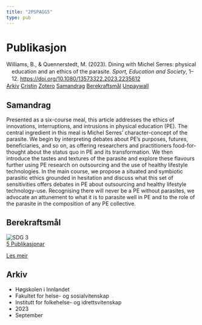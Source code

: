```yaml
---
title: "2PSPAGG5"
type: pub
---
```

<h1>Publikasjon</h1>
<article id="csl-bib-container-2PSPAGG5" class="csl-bib-container">
  <div class="csl-bib-body" style="line-height: 1.35; padding-left: 1em; text-indent:-1em;">
  <div class="csl-entry">Williams, B., &amp; Quennerstedt, M. (2023). Dining with Michel Serres: physical education and an ethics of the parasite. <i>Sport, Education and Society</i>, 1&#x2013;12. <a href="https://doi.org/10.1080/13573322.2023.2235612">https://doi.org/10.1080/13573322.2023.2235612</a></div>
</div>
  <div class="csl-bib-buttons">
    <a href="#taxonomy-article-2PSPAGG5" class="csl-bib-button">Arkiv</a>
    <a href="https://app.cristin.no/results/show.jsf?id=2172484" alt="Cristin URL" class="csl-bib-button">Cristin</a>
    <a href="http://zotero.org/groups/5402882/items/2PSPAGG5" alt="Zotero URL" class="csl-bib-button">Zotero</a>
    <a href="#abstract-article-2PSPAGG5" class="csl-bib-button">Samandrag</a>
    <a href="#sdg-article-2PSPAGG5" class="csl-bib-button">Berekraftsmål</a>
    <a href="https://www.tandfonline.com/doi/pdf/10.1080/13573322.2023.2235612?needAccess=true&amp;role=button" class="csl-bib-button">Unpaywall</a>
  </div>
  <div id="csl-bib-meta-container-2PSPAGG5"></div>
</article>
<div id="csl-bib-meta-2PSPAGG5" class="csl-bib-meta">
  <article id="abstract-article-2PSPAGG5" class="abstract-article">
    <h1>Samandrag</h1>
    Presented as a six-course meal, this article addresses the ethics of innovations, interruptions, and intrusions in physical education (PE). The central ingredient in this meal is Michel Serres’ character-concept of the parasite. We begin by interpreting debates about PE’s purposes, futures, beneficiaries, and so on, as offering researchers and practitioners food-for-thought about the status quo in PE and its transformation. We then introduce the tastes and textures of the parasite and explore these flavours further using PE research on outsourcing and the use of healthy lifestyle technologies. In the main course, we propose a situated and symbiotic parasitic ethics grounded in hesitation and discuss what this set of sensitivities offers debates in PE about outsourcing and healthy lifestyle technology-use. Recognising there will never be a PE without parasites, we advocate an attunement to what it is to parasite well in PE and to the role of the parasite in the composition of any PE collective.
  </article>
  <article id="sdg-article-2PSPAGG5" class="sdg-article">
    <h1>Berekraftsmål</h1>
    <div class="sdg-container"><div id="sdg3" class="sdg"> <img src="{{< params subfolder >}}images/sdg/sdg03_no.png" class="image" alt="SDG 3"> <div class="sdg-overlay"> <a href="{{< params subfolder >}}no/archive/?sdg=3#archive" class="sdg-publication-count"><span>5</span> Publikasjonar</a> <p><a href="NA" class="sdg-read-more">Les meir</a></p> </div> </div></div>
  </article>
  <article id="taxonomy-article-2PSPAGG5" class="taxonomy-article">
    <h1>Arkiv</h1>
    <ul>
      <li>Høgskolen i Innlandet</li>
      <li>Fakultet for helse- og sosialvitenskap</li>
      <li>Institutt for folkehelse- og idrettsvitenskap</li>
      <li>2023</li>
      <li>September</li>
    </ul>
  </article>
</div>
